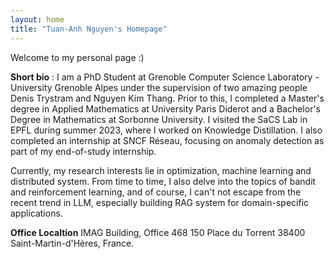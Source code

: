 ```yaml
---
layout: home
title: "Tuan-Anh Nguyen's Homepage"
---
```

Welcome to my personal page :)

**Short bio** : I am a PhD Student at Grenoble Computer Science Laboratory - University Grenoble Alpes under the supervision of two amazing people Denis Trystram and Nguyen Kim Thang. Prior to this, I completed a Master's degree in Applied Mathematics at University Paris Diderot and a Bachelor's Degree in Mathematics at Sorbonne University. I visited the SaCS Lab in EPFL during summer 2023, where I worked on Knowledge Distillation. I also completed an internship at SNCF Réseau, focusing on anomaly detection as part of my end-of-study internship.

Currently, my research interests lie in optimization, machine learning and distributed system. From time to time, I also delve into the topics of bandit and reinforcement learning, and of course, I can't not escape from the recent trend in LLM, especially building RAG system for domain-specific applications. 

<!-- Feel to contact me via : tuan-anh.nguyen@inria.fr  -->

**Office Localtion**
IMAG Building, Office 468
150 Place du Torrent
38400 Saint-Martin-d'Hères, France.